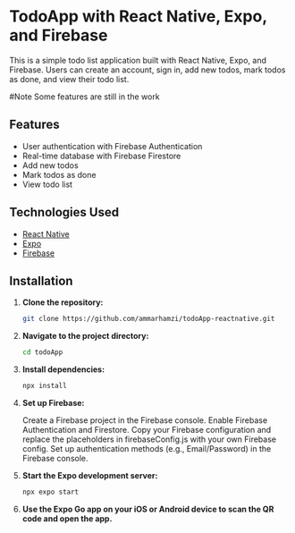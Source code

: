 # TodoApp with React Native, Expo, and Firebase

This is a simple todo list application built with React Native, Expo, and Firebase. Users can create an account, sign in, add new todos, mark todos as done, and view their todo list.

#Note
Some features are still in the work

## Features

- User authentication with Firebase Authentication
- Real-time database with Firebase Firestore
- Add new todos
- Mark todos as done
- View todo list

## Technologies Used

- [React Native](https://reactnative.dev/)
- [Expo](https://expo.dev/)
- [Firebase](https://firebase.google.com/)

## Installation

1. **Clone the repository:**

   ```bash
   git clone https://github.com/ammarhamzi/todoApp-reactnative.git

2. **Navigate to the project directory:**
   ```bash
   cd todoApp

4. **Install dependencies:**
   ```bash
   npx install

6. **Set up Firebase:**

   Create a Firebase project in the Firebase console.
   Enable Firebase Authentication and Firestore.
   Copy your Firebase configuration and replace the placeholders in firebaseConfig.js with your own Firebase config.
   Set up authentication methods (e.g., Email/Password) in the Firebase console.

7. **Start the Expo development server:**
   ```bash
   npx expo start
   
9. **Use the Expo Go app on your iOS or Android device to scan the QR code and open the app.**
